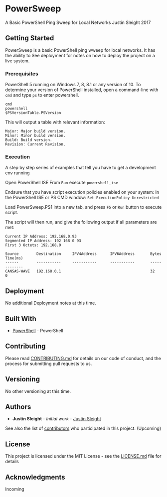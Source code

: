 # PowerSweep

A Basic PowerShell Ping Sweep for Local Networks
Justin Sleight
2017

## Getting Started

PowerSweep is a basic PowerShell ping wweep for local networks. It has the ability to  See deployment for notes on how to deploy the project on a live system.

### Prerequisites

PowerShell 5 running on Windows 7, 8, 8.1 or any version of 10.
To determine your version of PowerShell installed, open a command-line with ```cmd``` and type ```ps``` to enter powershell.

```
cmd
powershell
$PSVersionTable.PSVersion
```
This will output a table with relevant information:

```
Major: Major build version.
Minor: Minor build version.
Build: Build version.
Revision: Current Revision.
```


### Execution

A step by step series of examples that tell you have to get a development env running

Open PowerShell ISE
From ```Run``` execute ```powershell_ise```

Endsure that you have script execution policies enabled on your system:
In the PowerShell ISE or PS CMD window:
```Set-ExecutionPolicy Unrestricted```

Load PowerSweep.PS1 into a new tab, and press ```F5``` or ```Run``` button to execute script.

The script will then run, and give the following output if all parameters are met:
```
Current IP Address: 192.168.0.93
Segmented IP Address: 192 168 0 93
First 3 Octets: 192.168.0

Source        Destination     IPV4Address      IPV6Address       Bytes    Time(ms) 
------        -----------     -----------      -----------       -----    -------- 
CANSAS-WAVE   192.168.0.1                                        32       0        
```


## Deployment

No additional Deployment notes at this time.

## Built With

* [PowerShell](https://msdn.microsoft.com/en-us/powershell/mt173057.aspx) - PowerShell

## Contributing

Please read [CONTRIBUTING.md](https://gist.github.com/PurpleBooth/b24679402957c63ec426) for details on our code of conduct, and the process for submitting pull requests to us.

## Versioning

No other versioning at this time.

## Authors

* **Justin Sleight** - *Initial work* - [Justin Sleight](https://github.com/justinsleight)

See also the list of [contributors](https://github.com/your/project/contributors) who participated in this project. (Upcoming)

## License

This project is licensed under the MIT License - see the [LICENSE.md](LICENSE.md) file for details

## Acknowledgments

Incoming
